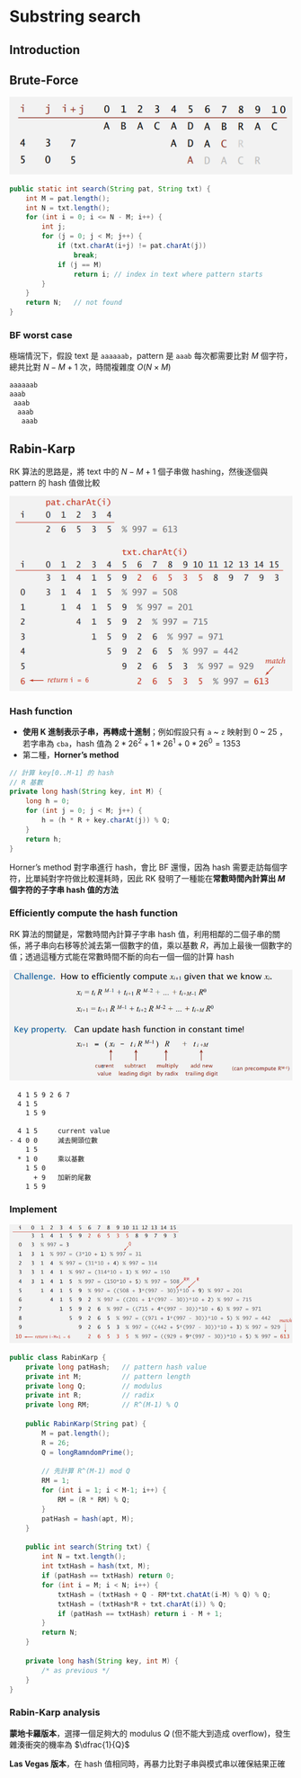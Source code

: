 # Substring search

## Introduction

## Brute-Force

![image-20200604222014263](./pic/image-20200604222014263.png)

```java
public static int search(String pat, String txt) {
    int M = pat.length();
    int N = txt.length();
    for (int i = 0; i <= N - M; i++) {
        int j;
        for (j = 0; j < M; j++) {
            if (txt.charAt(i+j) != pat.charAt(j))
                break;
            if (j == M)
                return i; // index in text where pattern starts
        }
    }
    return N;	// not found
}
```

### BF worst case

極端情況下，假設 text 是 `aaaaaab`，pattern 是 `aaab` 每次都需要比對 $M$ 個字符，總共比對 $N - M + 1$ 次，時間複雜度 $O(N \times M)$ 

```
aaaaaab
aaab
 aaab
  aaab
   aaab
```

## Rabin-Karp

RK 算法的思路是，將 text 中的 $N - M + 1$ 個子串做 hashing，然後逐個與 pattern 的 hash 值做比較  

![image-20200602222547328](./pic/image-20200602222547328.png)

### Hash function

- **使用 K 進制表示子串，再轉成十進制**；例如假設只有 `a` ~ `z` 映射到 0 ~ 25 ，若字串為 `cba`，hash 值為 $2 * 26 ^ 2 + 1 * 26^1 + 0 * 26^0 = 1353$ 
- 第二種，**Horner’s method**

```java
// 計算 key[0..M-1] 的 hash
// R 基數
private long hash(String key, int M) {
    long h = 0;
    for (int j = 0; j < M; j++) {
        h = (h * R + key.charAt(j)) % Q;
    }
    return h;
}
```

Horner’s method 對字串進行 hash，會比 BF 還慢，因為 hash 需要走訪每個字符，比單純對字符做比較還耗時，因此 RK 發明了一種能在**常數時間內計算出 $M$ 個字符的子字串 hash 值的方法**

### Efficiently compute the hash function

RK 算法的關鍵是，常數時間內計算子字串 hash 值，利用相鄰的二個子串的關係，將子串向右移等於減去第一個數字的值，乘以基數 $R$，再加上最後一個數字的值；透過這種方式能在常數時間不斷的向右一個一個的計算 hash

![image-20200602225133116](./pic/image-20200602225133116.png)

```
  4 1 5 9 2 6 7
  4 1 5
    1 5 9

  4 1 5		current value
- 4 0 0		減去開頭位數
    1 5     
  * 1 0		乘以基數
    1 5 0	
      + 9	加新的尾數
    1 5 9	
```

### Implement

![image-20200602225927904](./pic/image-20200602225927904.png)

```java
public class RabinKarp {
    private long patHash;	// pattern hash value
    private int M;			// pattern length
    private long Q;			// modulus
    private int R;			// radix
    private long RM;		// R^(M-1) % Q
    
    public RabinKarp(String pat) {
        M = pat.length();
        R = 26;
        Q = longRamndomPrime();
        
        // 先計算 R^(M-1) mod Q
        RM = 1;
        for (int i = 1; i < M-1; i++) {
            RM = (R * RM) % Q;
        }
        patHash = hash(apt, M);
    }
    
    public int search(String txt) {
        int N = txt.length();
        int txtHash = hash(txt, M);
        if (patHash == txtHash) return 0;
        for (int i = M; i < N; i++) {
            txtHash = (txtHash + Q - RM*txt.chatAt(i-M) % Q) % Q;
            txtHash = (txtHash*R + txt.charAt(i)) % Q;
            if (patHash == txtHash) return i - M + 1;
        }
        return N;
    }
    
	private long hash(String key, int M) {
        /* as previous */
    }
}
```

### Rabin-Karp analysis

**蒙地卡羅版本**，選擇一個足夠大的 modulus $Q$ (但不能大到造成 overflow)，發生雜湊衝突的機率為 $\dfrac{1}{Q}$  

**Las Vegas 版本**，在 hash 值相同時，再暴力比對子串與模式串以確保結果正確


